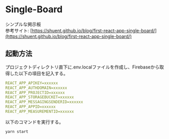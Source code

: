 # Single-Board

シンプルな掲示板  
参考サイト: [https://shuent.github.io/blog/first-react-app-single-board/](https://shuent.github.io/blog/first-react-app-single-board/)

## 起動方法
プロジェクトディレクトリ直下に.env.localファイルを作成し、Firebaseから取得した以下の項目を記入する。  
```yml
REACT_APP_APIKEY=xxxxxx
REACT_APP_AUTHDOMAIN=xxxxxx
REACT_APP_PROJECTID=xxxxxx
REACT_APP_STORAGEBUCKET=xxxxxx
REACT_APP_MESSAGINGSENDERID=xxxxxx
REACT_APP_APPID=xxxxxx
REACT_APP_MEASUREMENTID=xxxxxx
```
以下のコマンドを実行する。
```bash
yarn start
```
